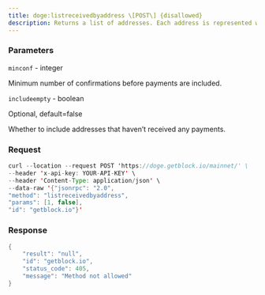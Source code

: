 ```yaml
---
title: doge:listreceivedbyaddress \[POST\] {disallowed}
description: Returns a list of addresses. Each address is represented with aAddressInfo object.
---
```


### Parameters


`minconf` - integer

Minimum number of confirmations before payments are included.

`includeempty` - boolean

Optional, default=false

Whether to include addresses that haven’t received any payments.

### Request

``` java
curl --location --request POST 'https://doge.getblock.io/mainnet/' \
--header 'x-api-key: YOUR-API-KEY' \
--header 'Content-Type: application/json' \
--data-raw '{"jsonrpc": "2.0",
"method": "listreceivedbyaddress",
"params": [1, false],
"id": "getblock.io"}'
```

###  Response

``` java
{
    "result": "null",
    "id": "getblock.io",
    "status_code": 405,
    "message": "Method not allowed"
}
```

